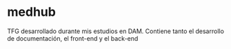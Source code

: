 # medhub
TFG desarrollado durante mis estudios en DAM. Contiene tanto el desarrollo de documentación, el front-end y el back-end
